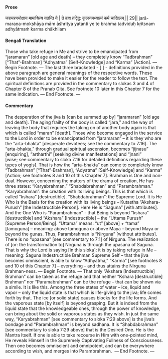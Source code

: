#### Prose 

जरामरणमोक्षाय मामाश्रित्य यतन्ति ये |
ते ब्रह्म तद्विदु: कृत्स्नमध्यात्मं कर्म चाखिलम् || 29||
jarā-maraṇa-mokṣhāya mām āśhritya yatanti ye
te brahma tadviduḥ kṛitsnam adhyātmaṁ karma chākhilam

 #### Bengali Translation 

Those who take refuge in Me and strive to be emancipated from “jaramaran” [old age and death] – they completely know “Tadbrahman” [“That”-Brahman] “Adhyatma” [Self-Knowledge] and “Karma” [Action]. — Begin Footnote. — The last three bracketed - [ ] - definitions provided in the above paragraph are general meanings of the respective words. These have been provided to make it easier for the reader to follow the text. The spiritual definitions are provided in the commentary to slokas 3 and 4 of Chapter 8 of the Pranab Gita. See footnote 10 later in this Chapter 7 for the same indication. — End Footnote. —

 #### Commentary 

The desperation of the jiva is [can be summed up by] “jaramaran” [old age and death]. The aging frailty of the body is called “jara,” and the way of leaving the body that requires the taking on of another body again is that which is called “maran” [death]. Those who become engaged in the service to the Lord in order to be emancipated from “jaramaran” – it is they who are the “arta-bhakta” [desperate devotees; see the commentary to 7:16]. The “arta-bhakta,” through gradual spiritual ascension, becomes “jijnasu” [enquiring], “artharthi” [seeking divine manifestations] and “jnani” [wise; see commentary to sloka 7:16 for detailed definitions regarding these types of yogis]. That is how the “arta-bhakta” can come to completely know “Tadbrahman” [“That”-Brahman], “Adyatma” [Self-Knowledge] and “Karma” [Action; see footnotes 8 and 10 of this Chapter 7]. Brahman is One and non-dual. However, concerning the matters of the drama of creation, He has three states: “Karyabrahman,” “Shabdabrahman” and “Parambrahman.” “Karyabrahman”: the creation with its living beings. This is that which is called “kshara” [destructible]. “Shabdabrahman”: the Supreme Lord. It is He Who is the Basis for the creation with its living beings – Kutastha “Akshara-Purush” [the Indestructible Person]. Here He is “Saguna” [with attributes]. And the One Who is “Parambrahman” - that Being is beyond “kshara” [destructible] and “Akshara” [Indestructible] – the “Uttama Purush” [Supreme Person/Being]. “Uttama” means: “ut” [above] + “tama” [tamoguna] – meaning: above tamoguna or above Maya – beyond Maya or beyond the gunas. Thus, Parambrahman is “Nirguna” [without attributes]. There is no “upasana” [see commentary to 7:1] of Nirguna. The realization of [or: the transformation to] Nirguna is through the upasana of Saguna. That is why the Lord is saying [in this sloka]: it is by taking refuge in Me – meaning: Saguna Indestructible Brahman Supreme Self – that the jiva becomes omniscient, is able to know “Adhyatma,” “Karma” [see footnotes 8 and 10 of this Chapter 7] – everything – and thus attains the Nirguna Brahman-ness. — Begin Footnote. — That only “Akshara [Indestructible] Brahman” can be taken as the refuge and that neither “Kshara [destructible] Brahman” nor “Paramabrahman” can be the refuge – that can be shown via a simile. It is like this. Among the three states of water – ice, liquid and vapor – only the liquid state is that which is life-giving to the jiva; life comes forth by that. The ice [or solid state] causes blocks for the life forms. And the vaporous state [by itself] is beyond grasping. But it is indeed from the liquid state that the knowledgeable ones, through the power of knowledge, can bring about the solid or vaporous states as they wish. In just the same way, “Karyabrahman” [see commentary to sloka 7:29 above] is the jiva’s bondage and “Parambrahman” is beyond sadhana. It is “Shabdabrahman” [see commentary to sloka 7:29 above] that is the Desired One. He is the Mantra Itself. If one is able to take recourse in Him with one-pointed mind, He reveals Himself in the Supremely Captivating Fullness of Consciousness. Then one becomes omniscient and omnipotent, and can be everywhere according to wish, and merges into Parambrahman.  — End Footnote. —